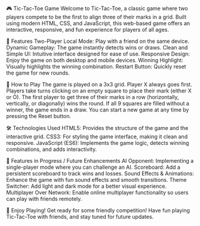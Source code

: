 🎮 Tic-Tac-Toe Game
Welcome to Tic-Tac-Toe, a classic game where two players compete to be the first to align three of their marks in a grid. Built using modern HTML, CSS, and JavaScript, this web-based game offers an interactive, responsive, and fun experience for players of all ages.

🌟 Features
Two-Player Local Mode: Play with a friend on the same device.
Dynamic Gameplay: The game instantly detects wins or draws.
Clean and Simple UI: Intuitive interface designed for ease of use.
Responsive Design: Enjoy the game on both desktop and mobile devices.
Winning Highlight: Visually highlights the winning combination.
Restart Button: Quickly reset the game for new rounds.

📜 How to Play
The game is played on a 3x3 grid.
Player X always goes first.
Players take turns clicking on an empty square to place their mark (either X or O).
The first player to get three of their marks in a row (horizontally, vertically, or diagonally) wins the round.
If all 9 squares are filled without a winner, the game ends in a draw.
You can start a new game at any time by pressing the Reset button.

🛠️ Technologies Used
HTML5: Provides the structure of the game and the interactive grid.
CSS3: For styling the game interface, making it clean and responsive.
JavaScript (ES6): Implements the game logic, detects winning combinations, and adds interactivity.

🎯 Features in Progress / Future Enhancements
AI Opponent: Implementing a single-player mode where you can challenge an AI.
Scoreboard: Add a persistent scoreboard to track wins and losses.
Sound Effects & Animations: Enhance the game with fun sound effects and smooth transitions.
Theme Switcher: Add light and dark mode for a better visual experience.
Multiplayer Over Network: Enable online multiplayer functionality so users can play with friends remotely.

🎉 Enjoy Playing!
Get ready for some friendly competition! Have fun playing Tic-Tac-Toe with friends, and stay tuned for future updates.


